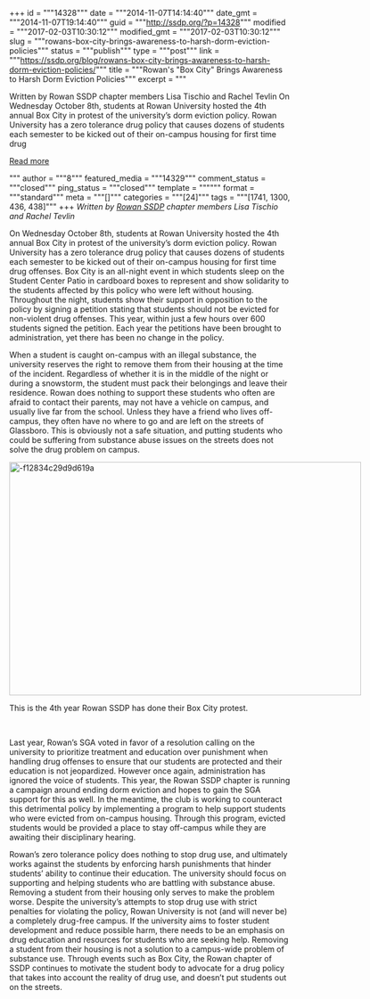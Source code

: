+++
id = """14328"""
date = """2014-11-07T14:14:40"""
date_gmt = """2014-11-07T19:14:40"""
guid = """http://ssdp.org/?p=14328"""
modified = """2017-02-03T10:30:12"""
modified_gmt = """2017-02-03T10:30:12"""
slug = """rowans-box-city-brings-awareness-to-harsh-dorm-eviction-policies"""
status = """publish"""
type = """post"""
link = """https://ssdp.org/blog/rowans-box-city-brings-awareness-to-harsh-dorm-eviction-policies/"""
title = """Rowan&#039;s &#034;Box City&#034; Brings Awareness to Harsh Dorm Eviction Policies"""
excerpt = """<p>Written by Rowan SSDP chapter members Lisa Tischio and Rachel Tevlin On Wednesday October 8th, students at Rowan University hosted the 4th annual Box City in protest of the university’s dorm eviction policy. Rowan University has a zero tolerance drug policy that causes dozens of students each semester to be kicked out of their on-campus housing for first time drug</p>
<div class="h10"></div>
<p><a class="more-link2 flat" href="https://ssdp.org/blog/rowans-box-city-brings-awareness-to-harsh-dorm-eviction-policies/">Read more</a></p>
"""
author = """8"""
featured_media = """14329"""
comment_status = """closed"""
ping_status = """closed"""
template = """"""
format = """standard"""
meta = """[]"""
categories = """[24]"""
tags = """[1741, 1300, 436, 438]"""
+++
<em>Written by <a href="http://ssdp.org/chapters/mid-atlantic/new-jersey/rowan-university/" target="_blank">Rowan SSDP</a> chapter members Lisa Tischio and Rachel Tevlin</em>

On Wednesday October 8th, students at Rowan University hosted the 4th annual Box City in protest of the university’s dorm eviction policy. Rowan University has a zero tolerance drug policy that causes dozens of students each semester to be kicked out of their on-campus housing for first time drug offenses. Box City is an all-night event in which students sleep on the Student Center Patio in cardboard boxes to represent and show solidarity to the students affected by this policy who were left without housing. Throughout the night, students show their support in opposition to the policy by signing a petition stating that students should not be evicted for non-violent drug offenses. This year, within just a few hours over 600 students signed the petition. Each year the petitions have been brought to administration, yet there has been no change in the policy.

When a student is caught on-campus with an illegal substance, the university reserves the right to remove them from their housing at the time of the incident. Regardless of whether it is in the middle of the night or during a snowstorm, the student must pack their belongings and leave their residence. Rowan does nothing to support these students who often are afraid to contact their parents, may not have a vehicle on campus, and usually live far from the school. Unless they have a friend who lives off-campus, they often have no where to go and are left on the streets of Glassboro. This is obviously not a safe situation, and putting students who could be suffering from substance abuse issues on the streets does not solve the drug problem on campus.

<div id="attachment_14329" style="width: 641px" class="wp-caption alignnone"><a href="http://ssdp.org/assets/f12834c29d9d619a.jpg"><img class="wp-image-14329" src="http://ssdp.org/assets/f12834c29d9d619a-300x199.jpg" alt="-f12834c29d9d619a" width="631" height="419" /></a><p class="wp-caption-text">This is the 4th year Rowan SSDP has done their Box City protest.</p></div>

&nbsp;

Last year, Rowan’s SGA voted in favor of a resolution calling on the university to prioritize treatment and education over punishment when handling drug offenses to ensure that our students are protected and their education is not jeopardized. However once again, administration has ignored the voice of students. This year, the Rowan SSDP chapter is running a campaign around ending dorm eviction and hopes to gain the SGA support for this as well. In the meantime, the club is working to counteract this detrimental policy by implementing a program to help support students who were evicted from on-campus housing. Through this program, evicted students would be provided a place to stay off-campus while they are awaiting their disciplinary hearing.

Rowan’s zero tolerance policy does nothing to stop drug use, and ultimately works against the students by enforcing harsh punishments that hinder students’ ability to continue their education. The university should focus on supporting and helping students who are battling with substance abuse. Removing a student from their housing only serves to make the problem worse. Despite the university’s attempts to stop drug use with strict penalties for violating the policy, Rowan University is not (and will never be) a completely drug-free campus. If the university aims to foster student development and reduce possible harm, there needs to be an emphasis on drug education and resources for students who are seeking help. Removing a student from their housing is not a solution to a campus-wide problem of substance use. Through events such as Box City, the Rowan chapter of SSDP continues to motivate the student body to advocate for a drug policy that takes into account the reality of drug use, and doesn’t put students out on the streets.
